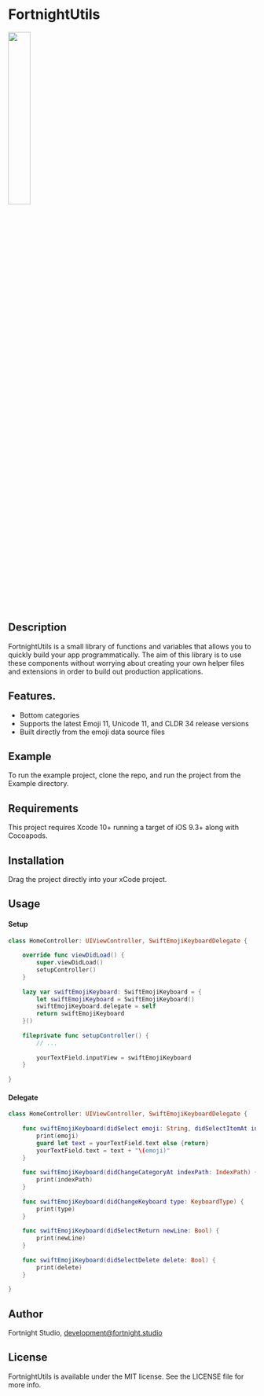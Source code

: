 # FortnightUtils

<img src="https://i.imgur.com/wcNOp0f.png" width="30%"/>

## Description
FortnightUtils is a small library of functions and variables that allows you to quickly build your app programmatically. The aim of this library is to use these components without worrying about creating your own helper files and extensions in order to build out production applications.

## Features.

- Bottom categories
- Supports the latest Emoji 11, Unicode 11, and CLDR 34 release versions
- Built directly from the emoji data source files

## Example

To run the example project, clone the repo, and run the project from the Example directory.

## Requirements

This project requires Xcode 10+ running a target of iOS 9.3+ along with Cocoapods.

## Installation

Drag the project directly into your xCode project.

## Usage

#### Setup

```swift
class HomeController: UIViewController, SwiftEmojiKeyboardDelegate {
    
    override func viewDidLoad() {
        super.viewDidLoad()
        setupController()
    }
    
    lazy var swiftEmojiKeyboard: SwiftEmojiKeyboard = {
        let swiftEmojiKeyboard = SwiftEmojiKeyboard()
        swiftEmojiKeyboard.delegate = self
        return swiftEmojiKeyboard
    }()
    
    fileprivate func setupController() {
        // ...
        
        yourTextField.inputView = swiftEmojiKeyboard
    }
    
}
```

#### Delegate

```swift
class HomeController: UIViewController, SwiftEmojiKeyboardDelegate {
    
    func swiftEmojiKeyboard(didSelect emoji: String, didSelectItemAt indexPath: IndexPath) {
        print(emoji)
        guard let text = yourTextField.text else {return}
        yourTextField.text = text + "\(emoji)"
    }
    
    func swiftEmojiKeyboard(didChangeCategoryAt indexPath: IndexPath) {
        print(indexPath)
    }
    
    func swiftEmojiKeyboard(didChangeKeyboard type: KeyboardType) {
        print(type)
    }
    
    func swiftEmojiKeyboard(didSelectReturn newLine: Bool) {
        print(newLine)
    }
    
    func swiftEmojiKeyboard(didSelectDelete delete: Bool) {
        print(delete)
    }
    
}
```

## Author

Fortnight Studio, development@fortnight.studio

## License

FortnightUtils is available under the MIT license. See the LICENSE file for more info.
